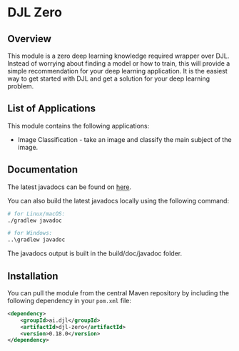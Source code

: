 # DJL Zero

## Overview

This module is a zero deep learning knowledge required wrapper over DJL. Instead of worrying about finding a model or how to train, this will provide a simple recommendation for your deep learning application. It is the easiest way to get started with DJL and get a solution for your deep learning problem.

## List of Applications

This module contains the following applications:

- Image Classification - take an image and classify the main subject of the image.


## Documentation

The latest javadocs can be found on [here](https://javadoc.io/doc/ai.djl/zero/latest/index.html).

You can also build the latest javadocs locally using the following command:

```sh
# for Linux/macOS:
./gradlew javadoc

# for Windows:
..\gradlew javadoc
```
The javadocs output is built in the build/doc/javadoc folder.


## Installation
You can pull the module from the central Maven repository by including the following dependency in your `pom.xml` file:

```xml
<dependency>
    <groupId>ai.djl</groupId>
    <artifactId>djl-zero</artifactId>
    <version>0.18.0</version>
</dependency>
```
